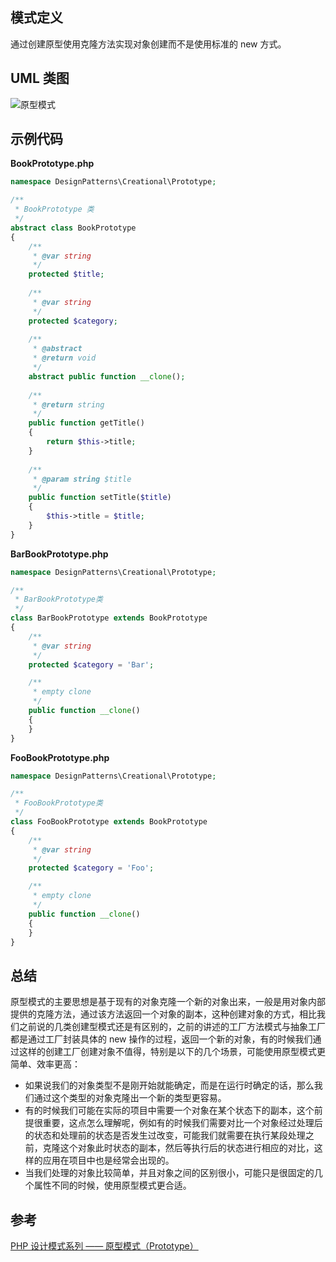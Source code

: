## 模式定义
通过创建原型使用克隆方法实现对象创建而不是使用标准的 new 方式。


## UML 类图
![原型模式](http://cnd.qiniu.lin07ux.cn/markdown/1467259337654.png)


## 示例代码

**BookPrototype.php**

```php
namespace DesignPatterns\Creational\Prototype;

/**
 * BookPrototype 类
 */
abstract class BookPrototype
{
    /**
     * @var string
     */
    protected $title;
    
    /**
     * @var string
     */
    protected $category;
    
    /**
     * @abstract
     * @return void
     */
    abstract public function __clone();
    
    /**
     * @return string
     */
    public function getTitle()
    {
        return $this->title;
    }
    
    /**
     * @param string $title
     */
    public function setTitle($title)
    {
        $this->title = $title;
    }
}
```

**BarBookPrototype.php**

```php
namespace DesignPatterns\Creational\Prototype;

/**
 * BarBookPrototype类
 */
class BarBookPrototype extends BookPrototype
{
    /**
     * @var string
     */
    protected $category = 'Bar';

    /**
     * empty clone
     */
    public function __clone()
    {
    }
}
```

**FooBookPrototype.php**

```php
namespace DesignPatterns\Creational\Prototype;

/**
 * FooBookPrototype类
 */
class FooBookPrototype extends BookPrototype
{
    /**
     * @var string
     */
    protected $category = 'Foo';

    /**
     * empty clone
     */
    public function __clone()
    {
    }
}
```


## 总结
原型模式的主要思想是基于现有的对象克隆一个新的对象出来，一般是用对象内部提供的克隆方法，通过该方法返回一个对象的副本，这种创建对象的方式，相比我们之前说的几类创建型模式还是有区别的，之前的讲述的工厂方法模式与抽象工厂都是通过工厂封装具体的 new 操作的过程，返回一个新的对象，有的时候我们通过这样的创建工厂创建对象不值得，特别是以下的几个场景，可能使用原型模式更简单、效率更高：

* 如果说我们的对象类型不是刚开始就能确定，而是在运行时确定的话，那么我们通过这个类型的对象克隆出一个新的类型更容易。
* 有的时候我们可能在实际的项目中需要一个对象在某个状态下的副本，这个前提很重要，这点怎么理解呢，例如有的时候我们需要对比一个对象经过处理后的状态和处理前的状态是否发生过改变，可能我们就需要在执行某段处理之前，克隆这个对象此时状态的副本，然后等执行后的状态进行相应的对比，这样的应用在项目中也是经常会出现的。
* 当我们处理的对象比较简单，并且对象之间的区别很小，可能只是很固定的几个属性不同的时候，使用原型模式更合适。


## 参考
[PHP 设计模式系列 —— 原型模式（Prototype）](http://laravelacademy.org/post/2546.html)

